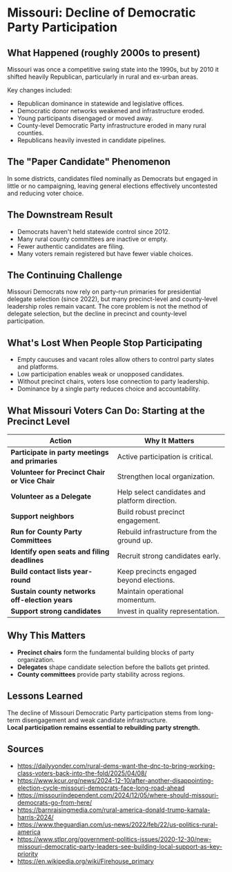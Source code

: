 # Missouri: Decline of Democratic Party Participation

## What Happened (roughly 2000s to present)

Missouri was once a competitive swing state into the 1990s, but by 2010 it shifted heavily Republican, particularly in rural and ex-urban areas.

Key changes included:
- Republican dominance in statewide and legislative offices.
- Democratic donor networks weakened and infrastructure eroded.
- Young participants disengaged or moved away.
- County-level Democratic Party infrastructure eroded in many rural counties.
- Republicans heavily invested in candidate pipelines.

## The "Paper Candidate" Phenomenon

In some districts, candidates filed nominally as Democrats but engaged in little or no campaigning, leaving general elections effectively uncontested and reducing voter choice.


## The Downstream Result

- Democrats haven't held statewide control since 2012.
- Many rural county committees are inactive or empty.
- Fewer authentic candidates are filing.
- Many voters remain registered but have fewer viable choices.

## The Continuing Challenge

Missouri Democrats now rely on party-run primaries for presidential delegate selection (since 2022), but many precinct-level and county-level leadership roles remain vacant.
The core problem is not the method of delegate selection, but the decline in precinct and county-level participation.

## What's Lost When People Stop Participating

- Empty caucuses and vacant roles allow others to control party slates and platforms.
- Low participation enables weak or unopposed candidates. 
- Without precinct chairs, voters lose connection to party leadership.
- Dominance by a single party reduces choice and accountability.


## What Missouri Voters Can Do: Starting at the Precinct Level

| Action | Why It Matters |
|--------|----------------|
| **Participate in party meetings and primaries** | Active participation is critical. |
| **Volunteer for Precinct Chair or Vice Chair** | Strengthen local organization. |
| **Volunteer as a Delegate** | Help select candidates and platform direction. |
| **Support neighbors** | Build robust precinct engagement. |
| **Run for County Party Committees** | Rebuild infrastructure from the ground up. |
| **Identify open seats and filing deadlines** | Recruit strong candidates early. |
| **Build contact lists year-round** | Keep precincts engaged beyond elections. |
| **Sustain county networks off-election years** | Maintain operational momentum. |
| **Support strong candidates** | Invest in quality representation. |


## Why This Matters

- **Precinct chairs** form the fundamental building blocks of party organization.
- **Delegates** shape candidate selection before the ballots get printed.
- **County committees** provide party stability across regions.

## Lessons Learned

The decline of Missouri Democratic Party participation stems from long-term disengagement and weak candidate infrastructure.  
**Local participation remains essential to rebuilding party strength.**


## Sources

- <https://dailyyonder.com/rural-dems-want-the-dnc-to-bring-working-class-voters-back-into-the-fold/2025/04/08/>
- <https://www.kcur.org/news/2024-12-10/after-another-disappointing-election-cycle-missouri-democrats-face-long-road-ahead>
- <https://missouriindependent.com/2024/12/05/where-should-missouri-democrats-go-from-here/>
- <https://barnraisingmedia.com/rural-america-donald-trump-kamala-harris-2024/>
- <https://www.theguardian.com/us-news/2022/feb/22/us-politics-rural-america>
- <https://www.stlpr.org/government-politics-issues/2020-12-30/new-missouri-democratic-party-leaders-see-building-local-support-as-key-priority>
- <https://en.wikipedia.org/wiki/Firehouse_primary>

